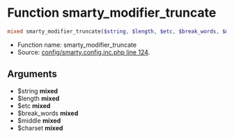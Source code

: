 Function smarty_modifier_truncate
===========================





```php
mixed smarty_modifier_truncate($string, $length, $etc, $break_words, $middle, $charset)
```

* Function name: smarty_modifier_truncate
* Source: [config/smarty.config.inc.php line 124](https://github.com/PrestaShop/PrestaShop/blob/1.5.6.2/config/smarty.config.inc.php#L124).

Arguments
---------

* $string **mixed**
* $length **mixed**
* $etc **mixed**
* $break_words **mixed**
* $middle **mixed**
* $charset **mixed**

